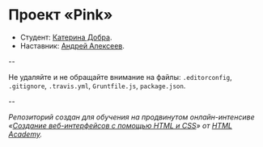 # Проект «Pink»

* Студент: [Катерина Добра](https://htmlacademy.ru/profile/id12332).
* Наставник: [Андрей Алексеев](https://htmlacademy.ru/profile/id4596).

--

Не удаляйте и не обращайте внимание на файлы: `.editorconfig`, `.gitignore`, `.travis.yml`, `Gruntfile.js`, `package.json`.

--

_Репозиторий создан для обучения на продвинутом онлайн-интенсиве «[Создание веб-интерфейсов с помощью HTML и CSS](https://htmlacademy.ru/advanced_intensive)» от [HTML Academy](https://htmlacademy.ru)._
